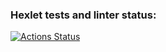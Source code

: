 ### Hexlet tests and linter status:
[![Actions Status](https://github.com/Amanetes/rails-project-lvl2/workflows/hexlet-check/badge.svg)](https://github.com/Amanetes/rails-project-lvl2/actions)